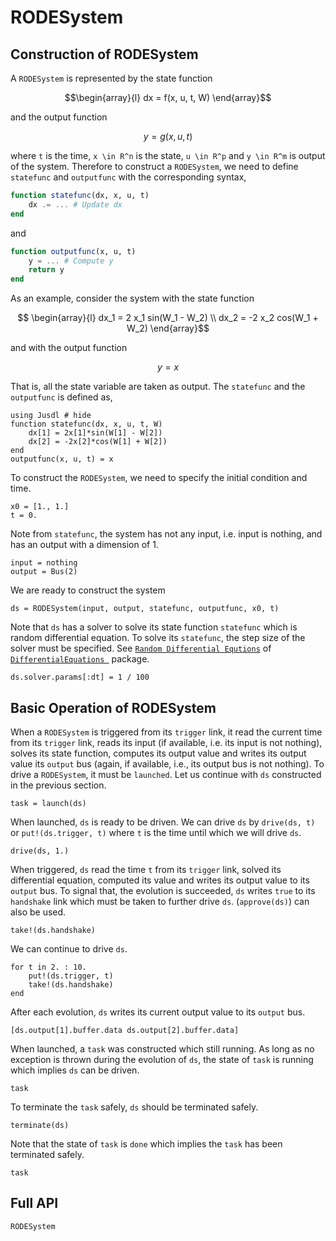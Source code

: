 # RODESystem

## Construction of RODESystem 
A `RODESystem` is represented by the state function 
```math 
\begin{array}{l}
    dx = f(x, u, t, W)
\end{array}
```
and the output function 
```math 
    y = g(x, u, t)
```
where ``t`` is the time, ``x \in R^n`` is the state, ``u \in R^p`` and ``y \in R^m`` is output of the system. Therefore to construct a `RODESystem`, we need to define `statefunc` and `outputfunc` with the corresponding syntax,
```julia
function statefunc(dx, x, u, t)
    dx .= ... # Update dx 
end
```
and 
```julia 
function outputfunc(x, u, t)
    y = ... # Compute y
    return y
end
```
As an example, consider the system with the state function
```math 
    \begin{array}{l}
        dx_1 = 2 x_1 sin(W_1 - W_2) \\
        dx_2 = -2 x_2 cos(W_1 + W_2)
    \end{array}
```
and with the output function 
```math 
    y = x
```
That is, all the state variable are taken as output. The `statefunc` and the `outputfunc` is defined as,
```@repl rode_system_ex 
using Jusdl # hide
function statefunc(dx, x, u, t, W)
    dx[1] = 2x[1]*sin(W[1] - W[2])
    dx[2] = -2x[2]*cos(W[1] + W[2])
end
outputfunc(x, u, t) = x
```
To construct the `RODESystem`, we need to specify the initial condition and time.
```@repl rode_system_ex 
x0 = [1., 1.]
t = 0.
```
Note from `statefunc`, the system has not any input, i.e. input is nothing, and has an output with a dimension of 1.
```@repl rode_system_ex
input = nothing
output = Bus(2)
```
We are ready to construct the system
```@repl rode_system_ex 
ds = RODESystem(input, output, statefunc, outputfunc, x0, t)
```
Note that `ds` has a solver to solve its state function `statefunc` which is random differential equation. To solve its `statefunc`, the step size of the solver must be specified. See [`Random Differential Equtions`](https://docs.juliadiffeq.org/latest/tutorials/rode_example/) of [`DifferentialEquations `](https://docs.juliadiffeq.org/latest/) package.
```@repl rode_system_ex 
ds.solver.params[:dt] = 1 / 100
```

## Basic Operation of RODESystem 
When a `RODESystem` is triggered from its `trigger` link, it read the current time from its `trigger` link, reads its input (if available, i.e. its input is not nothing), solves its state function, computes its output value and writes its output value its `output` bus (again, if available, i.e., its output bus is not nothing). To drive a `RODESystem`, it must be `launched`. Let us continue with `ds` constructed in the previous section.
```@repl rode_system_ex 
task = launch(ds)
```
When launched, `ds` is ready to be driven. We can drive `ds` by `drive(ds, t)` or `put!(ds.trigger, t)` where `t` is the time until which we will drive `ds`. 
```@repl rode_system_ex 
drive(ds, 1.)
```
When triggered, `ds` read the time `t` from its `trigger` link, solved its differential equation, computed its value and writes its output value to its `output` bus. To signal that, the evolution is succeeded, `ds` writes `true` to its `handshake` link which must be taken to further drive `ds`. (`approve(ds)`) can also be used. 
```@repl rode_system_ex
take!(ds.handshake)
```
We can continue to drive `ds`.
```@repl rode_system_ex
for t in 2. : 10.
    put!(ds.trigger, t)
    take!(ds.handshake)
end
```
After each evolution, `ds` writes its current output value to its `output` bus. 
```@repl rode_system_ex 
[ds.output[1].buffer.data ds.output[2].buffer.data]
```
When launched, a `task` was constructed which still running. As long as no exception is thrown during the evolution of `ds`, the state of `task` is running which implies `ds` can be driven. 
```@repl rode_system_ex
task
```
To terminate the `task` safely, `ds` should be terminated safely. 
```@repl rode_system_ex
terminate(ds)
```
Note that the state of `task` is `done` which implies the `task` has been terminated safely.
```@repl rode_system_ex
task
```

## Full API
```@docs 
RODESystem 
```